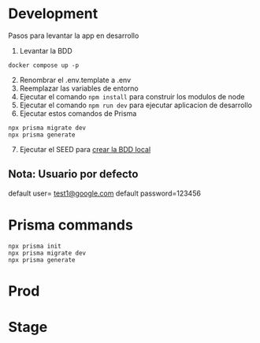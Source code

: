 # Development

Pasos para levantar la app en desarrollo

1. Levantar la BDD
```
docker compose up -p
```
2. Renombrar el .env.template a .env
3. Reemplazar las variables de entorno
4. Ejecutar el comando ```npm install``` para construir los modulos de node
5. Ejecutar el comando `npm run dev` para ejecutar aplicacion de desarrollo
6. Ejecutar estos comandos de Prisma

```
npx prisma migrate dev
npx prisma generate
```

7. Ejecutar el SEED para [crear la BDD local]('localhost:3000/api/seed')

## Nota: Usuario por defecto

default user= test1@google.com
default password=123456

# Prisma commands

```
npx prisma init
npx prisma migrate dev
npx prisma generate

```



# Prod





# Stage